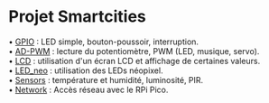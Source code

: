 # Projet Smartcities

• [GPIO](GPIO) : LED simple, bouton-poussoir, interruption.                                                                                        
• [AD-PWM](AD-PWM) : lecture du potentiomètre, PWM (LED, musique, servo).                                                                           
• [LCD](LCD) : utilisation d'un écran LCD et affichage de certaines valeurs.                                              
• [LED_neo](LED_neo) : utilisation des LEDs néopixel.                                     
• [Sensors](sensors) : température et humidité, luminosité, PIR.                                              
• [Network](network) : Accès réseau avec le RPi Pico.                                      
